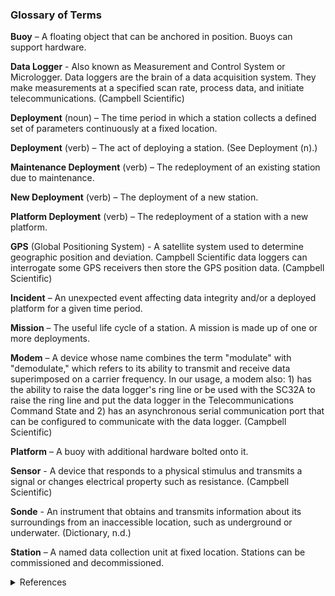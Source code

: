 ### Glossary of Terms

**Buoy** – A floating object that can be anchored in position. Buoys can support hardware.

**Data Logger** - Also known as Measurement and Control System or Micrologger. Data loggers are the brain of a data acquisition system. They make measurements at a specified scan rate, process data, and initiate telecommunications. (Campbell Scientific)

**Deployment** (noun) – The time period in which a station collects a defined set of parameters continuously at a fixed location.

**Deployment** (verb) – The act of deploying a station. (See Deployment (n).)

**Maintenance Deployment** (verb) – The redeployment of an existing station due to maintenance.

**New Deployment** (verb) – The deployment of a new station.

**Platform Deployment** (verb) – The redeployment of a station with a new platform.

**GPS** (Global Positioning System) - A satellite system used to determine geographic position and deviation. Campbell Scientific data loggers can interrogate some GPS receivers then store the GPS position data. (Campbell Scientific)

**Incident** – An unexpected event affecting data integrity and/or a deployed platform for a given time period.

**Mission** – The useful life cycle of a station. A mission is made up of one or more deployments.

**Modem** – A device whose name combines the term "modulate" with "demodulate," which refers to its ability to transmit and receive data superimposed on a carrier frequency. In our usage, a modem also: 1) has the ability to raise the data logger's ring line or be used with the SC32A to raise the ring line and put the data logger in the Telecommunications Command State and 2) has an asynchronous serial communication port that can be configured to communicate with the data logger. (Campbell Scientific)

**Platform** – A buoy with additional hardware bolted onto it.

**Sensor** - A device that responds to a physical stimulus and transmits a signal or changes electrical property such as resistance. (Campbell Scientific)

**Sonde** - An instrument that obtains and transmits information about its surroundings from an inaccessible location, such as underground or underwater. (Dictionary, n.d.)

**Station** – A named data collection unit at fixed location. Stations can be commissioned and decommissioned.


<details><summary>References</summary>
<p>
Campbell Scientific. (n.d.). Glossary: Words that are commonly used by Campbell Scientific. Retrieved from Campbell Scientific: <a href="https://www.campbellsci.com/glossary" target="_blank">https://www.campbellsci.com/glossary</a>


Dictionary, O. E. (n.d.). Retrieved from Oxford English Dictionary: <a href="https://www.oed.com" target="_blank">https://www.oed.com</a>
</p>
</details>